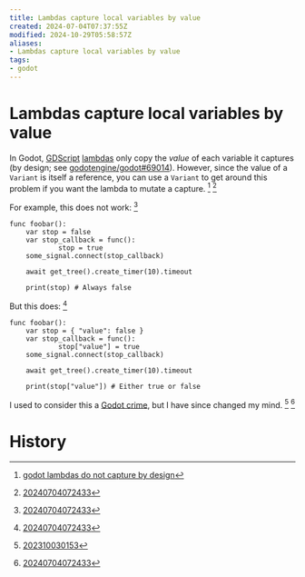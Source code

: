 ```yaml
---
title: Lambdas capture local variables by value
created: 2024-07-04T07:37:55Z
modified: 2024-10-29T05:58:57Z
aliases:
- Lambdas capture local variables by value
tags:
- godot
---
```


# Lambdas capture local variables by value

In Godot, [GDScript](godot-gdscript.md) [lambdas](gdscript-lambda.md) only copy the _value_ of each variable it captures (by design; see [godotengine/godot#69014](https://github.com/godotengine/godot/issues/69014#issuecomment-1324017859)). However, since the value of a `Variant` is itself a reference, you can use a `Variant` to get around this problem if you want the lambda to mutate a capture. [^2] [^3]

For example, this does not work: [^3]

```gdscript
func foobar():
	var stop = false
	var stop_callback = func():
			stop = true
	some_signal.connect(stop_callback)

	await get_tree().create_timer(10).timeout

	print(stop) # Always false
```

But this does: [^3]

```gdscript
func foobar():
	var stop = { "value": false }
	var stop_callback = func():
			stop["value"] = true
	some_signal.connect(stop_callback)

	await get_tree().create_timer(10).timeout

	print(stop["value"]) # Either true or false
```

I used to consider this a [Godot crime](godot-crimes.md), but I have since changed my mind. [^1] [^3]

# History

[^1]: [202310030153](../entries/202310030153.md)
[^2]: [godot lambdas do not capture by design](../blog/20231004033426.md)
[^3]: [20240704072433](../entries/20240704072433.md)
